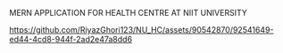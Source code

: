 MERN APPLICATION FOR HEALTH CENTRE AT NIIT UNIVERSITY




https://github.com/RiyazGhori123/NU_HC/assets/90542870/92541649-ed44-4cd8-944f-2ad2e47a8dd6

